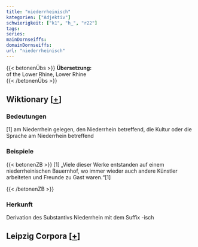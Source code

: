 ```yaml
---
title: "niederrheinisch"
kategorien: ["Adjektiv"]
schwierigkeit: ["k1", "h_", "r22"]
tags:
series:
mainDornseiffs:
domainDornseiffs:
url: "niederrheinisch"
---
```


{{< betonenÜbs >}}
**Übersetzung:**  
of  the Lower Rhine, Lower Rhine  
{{< /betonenÜbs >}}

## Wiktionary [[+](https://de.wiktionary.org/wiki/niederrheinisch)]

### Bedeutungen
[1] am Niederrhein gelegen, den Niederrhein betreffend, die Kultur oder die Sprache am Niederrhein betreffend  

### Beispiele
{{< betonenZB >}}
[1] „Viele dieser Werke entstanden auf einem niederrheinischen Bauernhof, wo immer wieder auch andere Künstler arbeiteten und Freunde zu Gast waren.“[1]  

{{< /betonenZB >}}
### Herkunft
Derivation des Substantivs Niederrhein mit dem Suffix -isch  


## Leipzig Corpora [[+](https://corpora.uni-leipzig.de/en/res?word=niederrheinisch&corpusId=deu_newscrawl-public_2018)]


